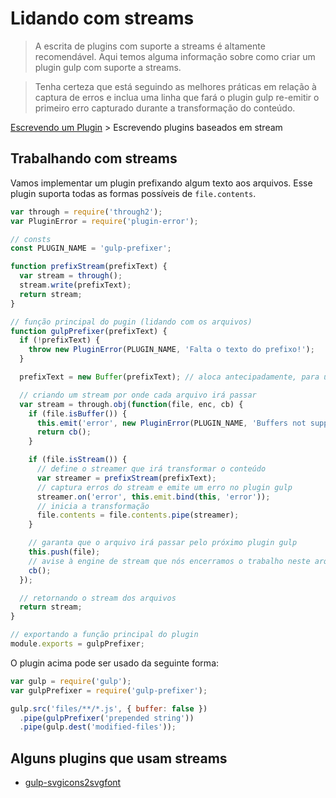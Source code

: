 # Lidando com streams

> A escrita de plugins com suporte a streams é altamente recomendável. Aqui temos alguma informação sobre como criar um plugin gulp com suporte
a streams.

> Tenha certeza que está seguindo as melhores práticas em relação à captura de erros e inclua uma linha que fará o plugin gulp re-emitir o primeiro erro capturado durante a transformação do conteúdo.

[Escrevendo um Plugin](README.md) > Escrevendo plugins baseados em stream

## Trabalhando com streams

Vamos implementar um plugin prefixando algum texto aos arquivos. Esse plugin suporta todas as formas possíveis de `file.contents`.

```js
var through = require('through2');
var PluginError = require('plugin-error');

// consts
const PLUGIN_NAME = 'gulp-prefixer';

function prefixStream(prefixText) {
  var stream = through();
  stream.write(prefixText);
  return stream;
}

// função principal do pugin (lidando com os arquivos)
function gulpPrefixer(prefixText) {
  if (!prefixText) {
    throw new PluginError(PLUGIN_NAME, 'Falta o texto do prefixo!');
  }

  prefixText = new Buffer(prefixText); // aloca antecipadamente, para uso futuro

  // criando um stream por onde cada arquivo irá passar
  var stream = through.obj(function(file, enc, cb) {
    if (file.isBuffer()) {
      this.emit('error', new PluginError(PLUGIN_NAME, 'Buffers not supported!'));
      return cb();
    }

    if (file.isStream()) {
      // define o streamer que irá transformar o conteúdo
      var streamer = prefixStream(prefixText);
      // captura erros do stream e emite um erro no plugin gulp
      streamer.on('error', this.emit.bind(this, 'error'));
      // inicia a transformação
      file.contents = file.contents.pipe(streamer);
    }

    // garanta que o arquivo irá passar pelo próximo plugin gulp
    this.push(file);
    // avise à engine de stream que nós encerramos o trabalho neste arquivo
    cb();
  });

  // retornando o stream dos arquivos
  return stream;
}

// exportando a função principal do plugin
module.exports = gulpPrefixer;
```

O plugin acima pode ser usado da seguinte forma:

```js
var gulp = require('gulp');
var gulpPrefixer = require('gulp-prefixer');

gulp.src('files/**/*.js', { buffer: false })
  .pipe(gulpPrefixer('prepended string'))
  .pipe(gulp.dest('modified-files'));
```

## Alguns plugins que usam streams

* [gulp-svgicons2svgfont](https://github.com/nfroidure/gulp-svgiconstosvgfont)
